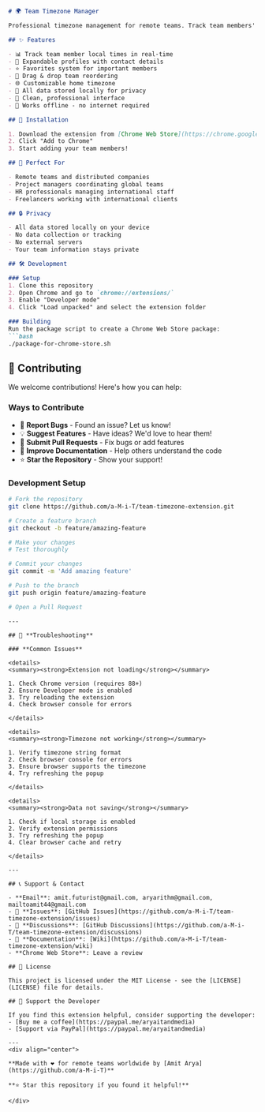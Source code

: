 ```markdown
# 🌍 Team Timezone Manager

Professional timezone management for remote teams. Track team members' local times, manage contacts, and coordinate across timezones with ease.

## ✨ Features

- 📊 Track team member local times in real-time
- 👥 Expandable profiles with contact details
- ⭐ Favorites system for important members
- 🎯 Drag & drop team reordering
- 🌐 Customizable home timezone
- 💾 All data stored locally for privacy
- 🎨 Clean, professional interface
- 📱 Works offline - no internet required

## 🚀 Installation

1. Download the extension from [Chrome Web Store](https://chrome.google.com/webstore)
2. Click "Add to Chrome"
3. Start adding your team members!

## 🎯 Perfect For

- Remote teams and distributed companies
- Project managers coordinating global teams
- HR professionals managing international staff
- Freelancers working with international clients

## 🔒 Privacy

- All data stored locally on your device
- No data collection or tracking
- No external servers
- Your team information stays private

## 🛠️ Development

### Setup
1. Clone this repository
2. Open Chrome and go to `chrome://extensions/`
3. Enable "Developer mode"
4. Click "Load unpacked" and select the extension folder

### Building
Run the package script to create a Chrome Web Store package:
```bash
./package-for-chrome-store.sh
```

## 🤝 **Contributing**

We welcome contributions! Here's how you can help:

### **Ways to Contribute**
- 🐛 **Report Bugs** - Found an issue? Let us know!
- 💡 **Suggest Features** - Have ideas? We'd love to hear them!
- 🔧 **Submit Pull Requests** - Fix bugs or add features
- 📖 **Improve Documentation** - Help others understand the code
- ⭐ **Star the Repository** - Show your support!

### **Development Setup**
```bash
# Fork the repository
git clone https://github.com/a-M-i-T/team-timezone-extension.git

# Create a feature branch
git checkout -b feature/amazing-feature

# Make your changes
# Test thoroughly

# Commit your changes
git commit -m 'Add amazing feature'

# Push to the branch
git push origin feature/amazing-feature

# Open a Pull Request
```
```
---

## 🐛 **Troubleshooting**

### **Common Issues**

<details>
<summary><strong>Extension not loading</strong></summary>

1. Check Chrome version (requires 88+)
2. Ensure Developer mode is enabled
3. Try reloading the extension
4. Check browser console for errors

</details>

<details>
<summary><strong>Timezone not working</strong></summary>

1. Verify timezone string format
2. Check browser console for errors
3. Ensure browser supports the timezone
4. Try refreshing the popup

</details>

<details>
<summary><strong>Data not saving</strong></summary>

1. Check if local storage is enabled
2. Verify extension permissions
3. Try refreshing the popup
4. Clear browser cache and retry

</details>

---

## 📞 Support & Contact

- **Email**: amit.futurist@gmail.com, aryarithm@gmail.com, mailtoamit44@gmail.com
- 🐛 **Issues**: [GitHub Issues](https://github.com/a-M-i-T/team-timezone-extension/issues)
- 💬 **Discussions**: [GitHub Discussions](https://github.com/a-M-i-T/team-timezone-extension/discussions)
- 📖 **Documentation**: [Wiki](https://github.com/a-M-i-T/team-timezone-extension/wiki)
- **Chrome Web Store**: Leave a review

## 📄 License

This project is licensed under the MIT License - see the [LICENSE](LICENSE) file for details.

## 🙏 Support the Developer

If you find this extension helpful, consider supporting the developer:
- [Buy me a coffee](https://paypal.me/aryaitandmedia)
- [Support via PayPal](https://paypal.me/aryaitandmedia)

---
<div align="center">

**Made with ❤️ for remote teams worldwide by [Amit Arya](https://github.com/a-M-i-T)**

**⭐ Star this repository if you found it helpful!**

</div>
